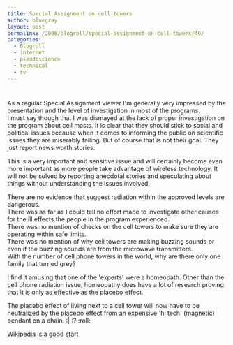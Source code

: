 ```yaml
---
title: Special Assignment on cell towers
author: bluegray
layout: post
permalink: /2006/blogroll/special-assignment-on-cell-towers/49/
categories:
  - Blogroll
  - internet
  - pseudoscience
  - technical
  - tv
---
```

# 

As a regular Special Assignment viewer I'm generally very impressed by the presentation and the level of investigation in most of the programs.  
I must say though that I was dismayed at the lack of proper investigation on the program about cell masts. It is clear that they should stick to social and political issues because when it comes to informing the public on scientific issues they are miserably failing. But of course that is not their goal. They just report news worth stories.

This is a very important and sensitive issue and will certainly become even more important as more people take advantage of wireless technology. It will not be solved by reporting anecdotal stories and speculating about things without understanding the issues involved.

There are no evidence that suggest radiation within the approved levels are dangerous.  
There was as far as I could tell no effort made to investigate other causes for the ill effects the people in the program experienced.  
There was no mention of checks on the cell towers to make sure they are operating within safe limits.  
There was no mention of why cell towers are making buzzing sounds or even if the buzzing sounds are from the microwave transmitters.  
With the number of cell phone towers in the world, why are there only one family that turned grey?

I find it amusing that one of the 'experts' were a homeopath. Other than the cell phone radiation issue, homeopathy does have a lot of research proving that it is only as effective as the placebo effect. 

The placebo effect of living next to a cell tower will now have to be neutralized by the placebo effect from an expensive 'hi tech' (magnetic) pendant on a chain. :| :? :roll:

[Wikipedia is a good start][1]

 [1]: http://en.wikipedia.org/wiki/Electromagnetic_radiation_hazards